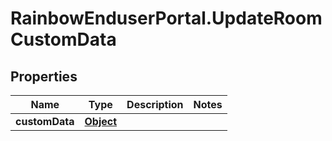 # RainbowEnduserPortal.UpdateRoomCustomData

## Properties

Name | Type | Description | Notes
------------ | ------------- | ------------- | -------------
**customData** | [**Object**](.md) |  | 


